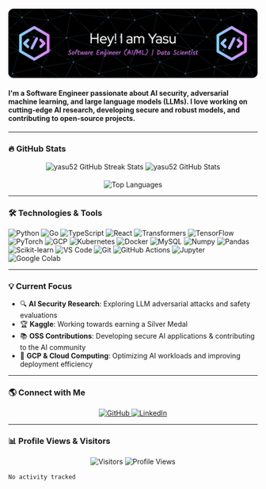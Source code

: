 ![Header](github-header-image.png)

<h4>
I'm a Software Engineer passionate about AI security, adversarial machine learning, and large language models (LLMs). 
I love working on cutting-edge AI research, developing secure and robust models, and contributing to open-source projects. 

</h4>

---

### 🔥 GitHub Stats
<div align="center">
     <img align="center" width="48%"
          src="https://github-readme-streak-stats.herokuapp.com/?user=yasu52&count_private=true&show_icons=true&theme=tokyonight&hide_border=true" 
          alt="yasu52 GitHub Streak Stats" />
     <img align="center" width="48%"
          src="https://github-readme-stats-sigma-five.vercel.app/api?username=yasu52&show_icons=true&locale=en&count_private=true&theme=tokyonight&hide_border=true"
          alt="yasu52 GitHub Stats" />
</div>

<br/>
<div align="center">
     <img align="center" width="48%"
          src="https://github-readme-stats-sigma-five.vercel.app/api/top-langs/?username=yasu52&show_icons=true&theme=tokyonight&hide_border=true&layout=compact" 
          alt="Top Languages" />
</div>

---

### 🛠️ Technologies & Tools

<p>
    <img alt="Python" src="https://img.shields.io/badge/Python-black?logo=python&style=plastic" />
    <img alt="Go" src="https://img.shields.io/badge/Go-black?logo=go&style=plastic" />
    <img alt="TypeScript" src="https://img.shields.io/badge/TypeScript-black?logo=typescript&style=plastic" />
    <img alt="React" src="https://img.shields.io/badge/React-black?logo=react&style=plastic" />
    <img alt="Transformers" src="https://img.shields.io/badge/HuggingFace-black?logo=huggingface&style=plastic" />
    <img alt="TensorFlow" src="https://img.shields.io/badge/TensorFlow-black?logo=tensorflow&style=plastic" />
    <img alt="PyTorch" src="https://img.shields.io/badge/PyTorch-black?logo=pytorch&style=plastic" />
    <img alt="GCP" src="https://img.shields.io/badge/GCP-black?logo=google-cloud&style=plastic" />
    <img alt="Kubernetes" src="https://img.shields.io/badge/Kubernetes-black?logo=kubernetes&style=plastic" />
    <img alt="Docker" src="https://img.shields.io/badge/Docker-black?logo=docker&style=plastic" />
    <img alt="MySQL" src="https://img.shields.io/badge/MySQL-black?logo=mysql&style=plastic" />
    <img alt="Numpy" src="https://img.shields.io/badge/NumPy-black?logo=numpy&amp;amp;style=plastic" />
    <img alt="Pandas" src="https://img.shields.io/badge/Pandas-black?logo=pandas&amp;amp;style=plastic" />
    <img alt="Scikit-learn" src="https://img.shields.io/badge/Scikit%20Learn-black?logo=scikit-learn&amp;amp;style=plastic" />
    <img alt="VS Code" src="https://img.shields.io/badge/VSCode-black?logo=visual-studio-code&amp;amp;style=plastic" />
    <img alt="Git" src="https://img.shields.io/badge/Git-black?logo=git&amp;amp;style=plastic" />
    <img alt="GitHub Actions" src="https://img.shields.io/badge/Github%20Actions-black?logo=github-actions&amp;amp;style=plastic" />
    <img alt="Jupyter" src="https://img.shields.io/badge/Jupyter Notebook-black?logo=jupyter&amp;amp;style=plastic" />
    <img alt="Google Colab" src="https://img.shields.io/badge/Google Colab-black?logo=googlecolab&amp;amp;style=plastic" /> 
</p>

---

### 💡 Current Focus
- 🔍 **AI Security Research**: Exploring LLM adversarial attacks and safety evaluations
- 🏆 **Kaggle**: Working towards earning a Silver Medal
- 📚 **OSS Contributions**: Developing secure AI applications & contributing to the AI community
- 🚀 **GCP & Cloud Computing**: Optimizing AI workloads and improving deployment efficiency

---

### 🌎 Connect with Me

<p align="center">
    <a href="https://github.com/yasu52" target="_blank">
        <img alt="GitHub" src="https://img.shields.io/badge/GitHub-100000?style=for-the-badge&logo=github&logoColor=white" />
    </a>
    <a href="https://www.linkedin.com/in/yoshida-yasuhiro/" target="_blank">
        <img alt="LinkedIn" src="https://img.shields.io/badge/LinkedIn-0077B5?style=for-the-badge&logo=linkedin&logoColor=white" />
    </a>
</p>

---

### 📊 Profile Views & Visitors

<p align="center">
    <img alt="Visitors" src="https://visitor-badge.laobi.icu/badge?page_id=yasu52&color=blue"/>
    <img alt="Profile Views" src="https://komarev.com/ghpvc/?username=yasu52"/>
</p>

<!-- WakaTime Activity (Optional) -->
<!--START_SECTION:waka-->
```text
No activity tracked
